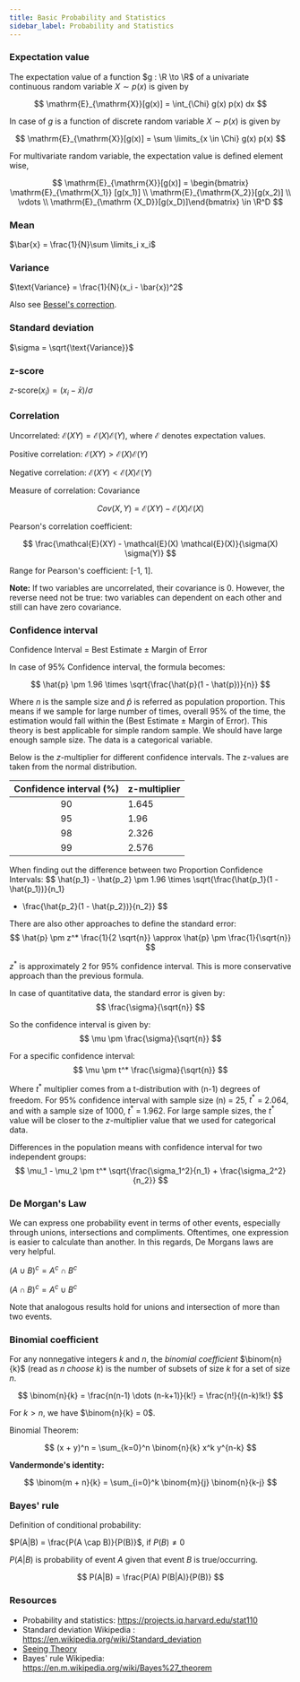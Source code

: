 ```yaml
---
title: Basic Probability and Statistics
sidebar_label: Probability and Statistics
---
```

### Expectation value
The expectation value of a function $g : \R \to \R$ of a univariate continuous
random variable $X \sim p(x)$ is given by

$$
\mathrm{E}_{\mathrm{X}}[g(x)] = \int_{\Chi} g(x) p(x) dx
$$

In case of $g$ is a function of discrete random variable $X \sim p(x)$ is given
by

$$
\mathrm{E}_{\mathrm{X}}[g(x)] = \sum \limits_{x \in \Chi} g(x) p(x)
$$

For multivariate random variable, the expectation value is defined element wise,

$$
\mathrm{E}_{\mathrm{X}}[g(x)] = \begin{bmatrix} \mathrm{E}_{\mathrm{X_1}}
[g(x_1)] \\ \mathrm{E}_{\mathrm{X_2}}[g(x_2)] \\ \vdots \\ \mathrm{E}_{\mathrm
{X_D}}[g(x_D)]\end{bmatrix} \in \R^D
$$

### Mean

$\bar{x} = \frac{1}{N}\sum \limits_i x_i$

### Variance

$\text{Variance} = \frac{1}{N}(x_i - \bar{x})^2$

Also see [Bessel's correction](https://en.wikipedia.org/wiki/Bessel%27s_correction).

### Standard deviation
$\sigma = \sqrt{\text{Variance}}$

### z-score

$z\text{-score} (x_i) = (x_i - \bar{x})/\sigma$

### Correlation

Uncorrelated: $\mathcal{E}(XY) = \mathcal{E}(X) \mathcal{E}(Y)$, where
$\mathcal{E}$ denotes expectation values.

Positive correlation: $\mathcal{E}(XY) > \mathcal{E}(X) \mathcal{E}(Y)$

Negative correlation: $\mathcal{E}(XY) < \mathcal{E}(X) \mathcal{E}(Y)$

Measure of correlation: Covariance

$$
Cov(X, Y) = \mathcal{E}(XY) - \mathcal{E}(X) \mathcal{E}(X)
$$

Pearson's correlation coefficient:

$$
\frac{\mathcal{E}(XY) - \mathcal{E}(X) \mathcal{E}(X)}{\sigma(X) \sigma(Y)}
$$

Range for Pearson's coefficient: [-1, 1].

**Note:** If two variables are uncorrelated, their covariance is 0. However, the
reverse need not be true: two variables can dependent on each other and still
can have zero covariance.

### Confidence interval

Confidence Interval = Best Estimate ± Margin of Error

In case of 95% Confidence interval, the formula becomes:

$$
\hat{p} \pm 1.96 \times \sqrt{\frac{\hat{p}(1 - \hat{p})}{n}}
$$

Where $n$ is the sample size and $\hat{p}$ is referred as population proportion.
This means if we sample for large number of times, overall 95% of the time, the
estimation would fall within the (Best Estimate ± Margin of Error). This theory
is best applicable for simple random sample. We should have large enough sample
size. The data is a categorical variable.

Below is the $z$-multiplier for different confidence intervals. The z-values are
taken from the normal distribution.

Confidence interval (%) | z-multiplier
:---------------------: | ------------
90                      | 1.645
95                      | 1.96
98                      | 2.326
99                      | 2.576

When finding out the difference between two Proportion Confidence Intervals:
$$
\hat{p_1} - \hat{p_2} \pm 1.96 \times \sqrt{\frac{\hat{p_1}(1 - \hat{p_1})}{n_1}
+ \frac{\hat{p_2}(1 - \hat{p_2})}{n_2}}
$$

There are also other approaches to define the standard error:
$$
\hat{p} \pm z^* \frac{1}{2 \sqrt{n}} \approx \hat{p} \pm \frac{1}{\sqrt{n}}
$$

$z^*$ is approximately 2 for 95% confidence interval. This is more conservative
approach than the previous formula.

In case of quantitative data, the standard error is given by:
$$
\frac{\sigma}{\sqrt{n}}
$$

So the confidence interval is given by:
$$
\mu \pm \frac{\sigma}{\sqrt{n}}
$$

For a specific confidence interval:
$$
\mu \pm t^* \frac{\sigma}{\sqrt{n}}
$$

Where $t^*$ multiplier comes from a t-distribution with (n-1) degrees of
freedom. For 95% confidence interval with sample size (n) = 25, $t^*$ = 2.064,
and with a sample size of 1000, $t^*$ = 1.962. For large sample sizes, the $t^*$
value will be closer to the $z$-multiplier value that we used for categorical
data.

Differences in the population means with confidence interval for two independent
groups:
$$
\mu_1 - \mu_2 \pm t^* \sqrt{\frac{\sigma_1^2}{n_1} + \frac{\sigma_2^2}{n_2}}
$$

### De Morgan's Law

We can express one probability event in terms of other events, especially
through unions, intersections and compliments. Oftentimes, one expression is
easier to calculate than another. In this regards, De Morgans laws are very
helpful.

$(A \cup B)^c = A^c \cap B^c$

$(A \cap B)^c = A^c \cup B^c$

Note that analogous results hold for unions and intersection of more than two
events.

### Binomial coefficient

For any nonnegative integers $k$ and $n$, the *binomial coefficient*
$\binom{n}{k}$ (read as $n$ *choose* $k$) is the number of subsets of size $k$
for a set of size $n$.

$$
\binom{n}{k} = \frac{n(n-1) \dots (n-k+1)}{k!} = \frac{n!}{(n-k)!k!}
$$

For $k \gt n$, we have $\binom{n}{k} = 0$.

Binomial Theorem:

$$
(x + y)^n = \sum_{k=0}^n \binom{n}{k} x^k y^{n-k}
$$

**Vandermonde's identity:**

$$
\binom{m + n}{k} = \sum_{i=0}^k \binom{m}{j} \binom{n}{k-j}
$$

### Bayes' rule

Definition of conditional probability:

$P(A|B) = \frac{P(A \cap B)}{P(B)}$, if $P(B) \neq 0$

$P(A|B)$ is probability of event $A$ given that event $B$ is true/occurring.

$$
P(A|B) = \frac{P(A) P(B|A)}{P(B)}
$$

### Resources

- Probability and statistics: https://projects.iq.harvard.edu/stat110
- Standard deviation Wikipedia : https://en.wikipedia.org/wiki/Standard_deviation
- [Seeing Theory](https://seeing-theory.brown.edu)
- Bayes' rule Wikipedia: https://en.m.wikipedia.org/wiki/Bayes%27_theorem
